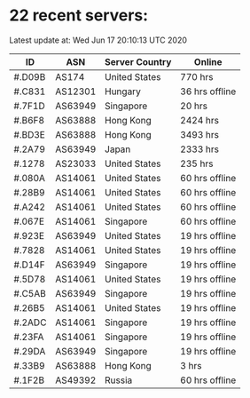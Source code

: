 # 22 recent servers:

Latest update at: Wed Jun 17 20:10:13 UTC 2020

| ID | ASN | Server Country | Online |
| -- | --- | -------------- | ------ |
| #.D09B | AS174 | United States | 770 hrs |
| #.C831 | AS12301 | Hungary | 36 hrs offline |
| #.7F1D | AS63949 | Singapore | 20 hrs |
| #.B6F8 | AS63888 | Hong Kong | 2424 hrs |
| #.BD3E | AS63888 | Hong Kong | 3493 hrs |
| #.2A79 | AS63949 | Japan | 2333 hrs |
| #.1278 | AS23033 | United States | 235 hrs |
| #.080A | AS14061 | United States | 60 hrs offline |
| #.28B9 | AS14061 | United States | 60 hrs offline |
| #.A242 | AS14061 | United States | 60 hrs offline |
| #.067E | AS14061 | Singapore | 60 hrs offline |
| #.923E | AS63949 | United States | 19 hrs offline |
| #.7828 | AS14061 | United States | 19 hrs offline |
| #.D14F | AS63949 | Singapore | 19 hrs offline |
| #.5D78 | AS14061 | United States | 19 hrs offline |
| #.C5AB | AS63949 | Singapore | 19 hrs offline |
| #.26B5 | AS14061 | United States | 19 hrs offline |
| #.2ADC | AS14061 | Singapore | 19 hrs offline |
| #.23FA | AS14061 | Singapore | 19 hrs offline |
| #.29DA | AS63949 | Singapore | 19 hrs offline |
| #.33B9 | AS63888 | Hong Kong | 3 hrs |
| #.1F2B | AS49392 | Russia | 60 hrs offline |

